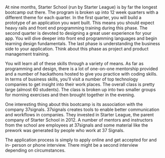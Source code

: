 At nine months, Starter School (run by Starter League) is by far the longest
bootcamp out there. The program is broken up into 12 week quarters with a
different theme for each quarter. In the first quarter, you will build a
prototype of an application you want built. This means you should expect heavy
rails and front end programming training during this phase. The second quarter
is devoted to designing a great user experience for your app. You will dive
deeper into front end programming languages and begin learning design
fundamentals. The last phase is understanding the business side to your
application. Think about this phase as project and product management
training.

You will learn all of these skills through a variety of means. As far as
programming and design, there is a lot of one-on-one mentorship provided and a
number of hackathons hosted to give you practice with coding skills. In terms
of business skills, you'll visit a number of top technology companies to get
insight into their work places. The overall class is pretty large (almost 60
students). The class is broken up into two smaller groups for morning
exercises and then brought together in the evening.

One interesting thing about this bootcamp is its association with the company
37signals. 37signals creates tools to enable better
communication and workflows in companies. They invested in Starter League, the
parent company of Starter School in 2012. A number of mentors and instructors
from the school are employees at 37signals and some material like the prework
was generated by people who work at 37 Signals.

The application process is simply to apply online and get accepted for and in-
person or phone interview. There might be a second interview depending on
circumstances.
